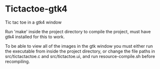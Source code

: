 # Tictactoe-gtk4
Tic tac toe in a gtk4 window

Run 'make' inside the project directory to compile the project, must have gtk4 installed for this to work.

To be able to view all of the images in the gtk window you must either run the executable from inside the project directory,
or change the file paths in src/tictactactoe.c and src/tictactoe.ui, and run resource-compile.sh before recompiling.


